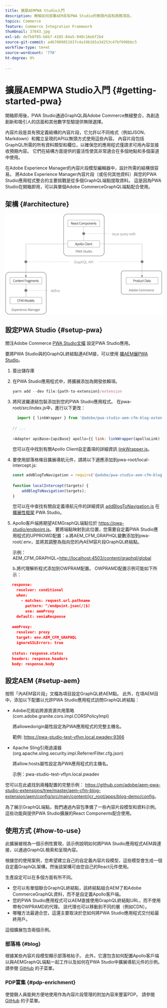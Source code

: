 ```yaml
---
title: 擴展AEMPWA Studio入門
description: 瞭解如何部署AEM具有PWA Studio的無頭內容和商務項目。
topics: Commerce
feature: Commerce Integration Framework
thumbnail: 37843.jpg
exl-id: de7b8f05-b6b7-4105-84a5-940c16ebf2b4
source-git-commit: a467009851937c4a10b165a3d253c47bf990bbc5
workflow-type: tm+mt
source-wordcount: '770'
ht-degree: 0%

---
```


# 擴展AEMPWA Studio入門 {#getting-started-pwa}

開箱即用後，PWA Studio通過GraphQL與Adobe Commerce無縫整合，為創造創新和吸引人的店面和其他數字型驗提供無限選擇。

內容片段是具有預定義結構的內容片段，它允許以不同格式（例如JSON、Markdown）和獨立呈現的API以無頭方式使用這些內容。 內容片段包括GraphQL所需的所有資料類型和欄位，以確保您的應用程式僅請求可用內容並接收預期內容。 它們在結構方面提供的靈活性使其非常適合在多個地點和多個渠道中使用。

在Adobe Experience Manager的內容片段模型編輯器中，設計所需的結構很容易。 將Adobe Experience Manager內容片段（或任何其他資料）與您的PWA Studio應用程式整合的主要挑戰是從多個GraphQL端點提取資料。 這是因為PWA Studio在開箱即用，可以與單個Adobe CommerceGraphQL端點配合使用。

## 架構 {#architecture}

![PWA無頭架構](/help/commerce/cif/assets/pwa-studio/PWA-Studio_Architecture.png)

## 設定PWA Studio {#setup-pwa}

關注Adobe Commerce [PWA Studio文檔](https://developer.adobe.com/commerce/pwa-studio/tutorials/) 設定PWA Studio應用。

要將PWA Studio與的GraphQL終結點連AEM接，可以使用 [擴AEM展PWA Studio](https://github.com/adobe/aem-pwa-studio-extensions)。

1. 簽出儲存庫

1. 在PWA Studio應用程式中，將擴展添加為開發依賴項。

   ```javascript
   yarn add --dev file:{path-to-extension}/extension
   ```

1. 將阿波羅連結包裝添加到您的PWA Studio應用程式。 在pwa-root/src/index.js中，進行以下更改：

   ```javascript
     import { linkWrapper } from '@adobe/pwa-studio-aem-cfm-blog-extension';
   
   // ...
   
   <Adapter apiBase={apiBase} apollo={{ link: linkWrapper(apolloLink) }} store={store}>
   ```

   您可以在中找到有關Apollo Client自定義項的詳細資訊 [linkWrapper.js](https://github.com/adobe/aem-pwa-studio-extensions/blob/master/aem-cfm-blog-extension/extension/src/linkWrapper.js)。

1. 要使用部落格條目擴展導航元件，請將以下適應添加到pwa-root/local-intercept.js:

   ```javascript
   const addBlogToNavigation = require('@adobe/pwa-studio-aem-cfm-blog-extension/src/addBlogToNavigation');
   
   function localIntercept(targets) {
       addBlogToNavigation(targets);
   }    
   ```

   您可以在中查找有關自定義導航元件的詳細資訊 [addBlogToNavigation.js](https://github.com/adobe/aem-pwa-studio-extensions/blob/master/aem-cfm-blog-extension/extension/src/addBlogToNavigation.js) 在 [擴展性框架](https://developer.adobe.com/commerce/pwa-studio/guides/general-concepts/extensibility/) PWA Studio。

1. Apollo客戶端將期望AEMGraphQL端點位於 <https://pwa-studio/endpoint.js>。 要將端點映射到此位置，您需要自定義PWA Studio應用程式的UPPROWD配置：a.將AEM_CFM_GRAPHQL變數添加到pwa-root/.env，並將其調整為指向您的內AEM容片段GraphQL終結點。

   示例：AEM_CFM_GRAPHQL=<http://localhost:4503/content/graphql/global>

   b.將代理解析程式添加到OWPRAM配置。 OWPRAMD配置示例可能如下所示：

```json
   response:
     resolver: conditional
     when:
       - matches: request.url.pathname
         pattern: ^/endpoint.json(/|$)
         use: aemProxy
     default: veniaResponse

   aemProxy:
     resolver: proxy
     target: env.AEM_CFM_GRAPHQL
     ignoreSSLErrors: true

   status: response.status
   headers: response.headers
   body: response.body
```

## 設定AEM {#setup-aem}

按照「內AEM容片段」文檔為項目設定GraphQL終AEM點。 此外，在項AEM目中，添加以下配置以允許PWA Studio應用程式訪問GraphQL終結點：

* Adobe花崗岩跨源資源共用策略(com.adobe.granite.cors.impl.CORSPolicyImpl)

   將allowedorigin屬性設定為PWA應用程式的完整主機名。

   範例:  <https://pwa-studio-test-vflyn.local.pwadev:9366>

* Apache Sling引用過濾器(org.apache.sling.security.impl.ReferrerFilter.cfg.json)

   將allow.hosts屬性設定為PWA應用程式的主機名。

   示例：pwa-studio-test-vflyn.local.pwadev

您可以在此處找到兩種配置的完整示例： <https://github.com/adobe/aem-pwa-studio-extensions/tree/master/aem-cfm-blog-extension/aem/config/src/main/content/jcr_root/apps/blog-demo/config>。

為了展示GraphQL端點，我們通過內容包準備了一些內容片段模型和資料示例。 這些功能與提供PWA Studio擴展的React Components配合使用。

## 使用方式 {#how-to-use}

此擴展被視為一個示例性實現，該示例說明如何將PWA Studio應用程式AEM與連接，以通過GraphQL檢索和呈現內容。

根據您的使用案例，您希望建立自己的自定義內容片段模型，這些模型會生成一個自定義GraphQL架構，然後該架構可由您自己的React元件使用。

生產設定可以在多個方面有所不同。

* 您可以有單個聯合GraphQL終結點，該終結點組合AEM了和Adobe CommerceGraphQL資料，而不是自定義Apollo客戶端。
* 您的PWA Studio應用程式可以AEM直接使用GraphQL終結點URL，而不使用帶有OWPRAMD的代理。 該代理也可以移動到不同的層（例如CDN）。
* 哪種方法最適合您，這還主要取決於您如何將PWA Studio應用程式交付給最終用戶。

這個擴展包含兩個示例。

### 部落格 {#blog}

根據某些內容片段模型顯示部落格帖子。 此外，它還包含如何配置Apollo客戶端以與AEMGraphQL端點一起工作以及如何在PWA Studio中擴展導航元件的示例。 請參閱 [GitHub](https://github.com/adobe/aem-pwa-studio-extensions/tree/master/aem-cfm-blog-extension) 的子菜單。

### PDP富集 {#pdp-enrichment}

使營銷人員能夠方便地使用作為內容片段管理的附加內容來豐富PDP。  請參閱 [GitHub](https://github.com/adobe/aem-pwa-studio-extensions/tree/master/aem-cif-product-page-extension) 的子菜單。
